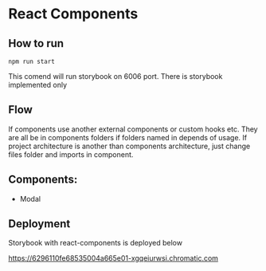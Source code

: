 # React Components

## How to run

```
npm run start
```

This comend will run storybook on 6006 port. There is storybook implemented only

## Flow
If components use another external components or custom hooks etc. They are all be in components folders if folders named in depends of usage.
If project architecture is another than components architecture, just change files folder and imports in component.

## Components:

- Modal

## Deployment

Storybook with react-components is deployed below

https://6296110fe68535004a665e01-xgqeiurwsi.chromatic.com
